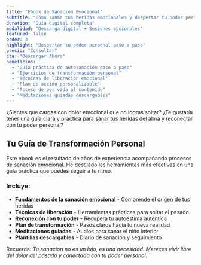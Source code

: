 ```yaml
---
title: "Ebook de Sanación Emocional"
subtitle: "Cómo sanar tus heridas emocionales y despertar tu poder personal"
duration: "Guía digital completa"
modalidad: "Descarga digital + Sesiones opcionales"
featured: false
order: 3
highlight: "Despertar tu poder personal paso a paso"
precio: "Consultar"
cta: "Descargar Ahora"
beneficios:
  - "Guía práctica de autosanación paso a paso"
  - "Ejercicios de transformación personal"
  - "Técnicas de liberación emocional"
  - "Plan de acción personalizable"
  - "Acceso de por vida al contenido"
  - "Meditaciones guiadas descargables"
---
```


¿Sientes que cargas con dolor emocional que no logras soltar? ¿Te gustaría tener una guía clara y práctica para sanar tus heridas del alma y reconectar con tu poder personal?

## Tu Guía de Transformación Personal

Este ebook es el resultado de años de experiencia acompañando procesos de sanación emocional. He destilado las herramientas más efectivas en una guía práctica que puedes seguir a tu ritmo.

### Incluye:

- **Fundamentos de la sanación emocional** - Comprende el origen de tus heridas
- **Técnicas de liberación** - Herramientas prácticas para soltar el pasado
- **Reconexión con tu poder** - Recupera tu autoestima auténtica  
- **Plan de transformación** - Pasos claros hacia tu nueva realidad
- **Meditaciones guiadas** - Audios para sanar el niño interior
- **Plantillas descargables** - Diario de sanación y seguimiento

Recuerda: *Tu sanación no es un lujo, es una necesidad. Mereces vivir libre del dolor del pasado y conectada con tu poder personal.*